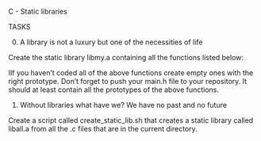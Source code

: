 C - Static libraries


TASKS

0. A library is not a luxury but one of the necessities of life

Create the static library libmy.a containing all the functions listed below:


IIf you haven’t coded all of the above functions create empty ones with the right prototype.
Don’t forget to push your main.h file to your repository. It should at least contain all the prototypes of the above functions.


1. Without libraries what have we? We have no past and no future


Create a script called create_static_lib.sh that creates a static library called liball.a from all the .c files that are in the current directory.
